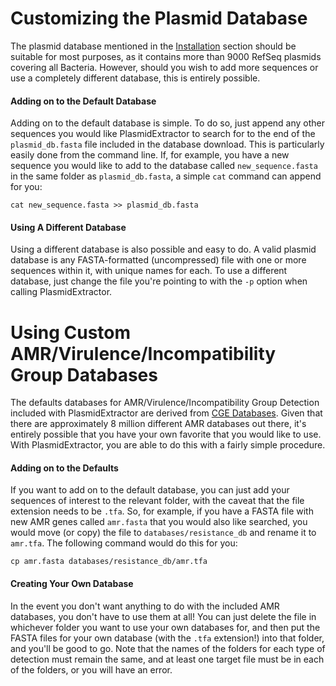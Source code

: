 # Customizing the Plasmid Database

The plasmid database mentioned in the [Installation](installation.md) section should be suitable for most purposes, as it contains 
more than 9000 RefSeq plasmids covering all Bacteria. However, should you wish to add more sequences or use a completely different database,
this is entirely possible.

#### Adding on to the Default Database

Adding on to the default database is simple. To do so, just append any other sequences you would like PlasmidExtractor to search for to the end of the `plasmid_db.fasta` file
included in the database download. This is particularly easily done from the command line. If, for example, you have a new sequence you would like to add to the database called
`new_sequence.fasta` in the same folder as `plasmid_db.fasta`, a simple `cat` command can append for you:

`cat new_sequence.fasta >> plasmid_db.fasta` 

#### Using A Different Database

Using a different database is also possible and easy to do. A valid plasmid database is any FASTA-formatted (uncompressed) file with one or more sequences within it, with unique names for each.
To use a different database, just change the file you're pointing to with the `-p` option when calling PlasmidExtractor. 

# Using Custom AMR/Virulence/Incompatibility Group Databases

The defaults databases for AMR/Virulence/Incompatibility Group Detection included with PlasmidExtractor
are derived from [CGE Databases](https://bitbucket.org/account/user/genomicepidemiology/projects/CGE). Given that there are approximately 8 million different AMR databases out there, it's entirely possible that you have your own favorite that you would like to use. With PlasmidExtractor, you are able to do this with a fairly simple procedure.

#### Adding on to the Defaults

If you want to add on to the default database, you can just add your sequences of interest to the relevant folder, with the caveat that the file extension needs to be `.tfa`. So, for example, if you have 
a FASTA file with new AMR genes called `amr.fasta` that you would also like searched, you would move (or copy) the file to `databases/resistance_db` and rename it to `amr.tfa`. The following command would do this for you:

`cp amr.fasta databases/resistance_db/amr.tfa`

#### Creating Your Own Database

In the event you don't want anything to do with the included AMR databases, you don't have to use them at all! You can just delete the file in whichever folder you want to use your own databases for, 
and then put the FASTA files for your own database (with the `.tfa` extension!) into that folder, and you'll be good to go. Note that the names of the folders for each type of detection must remain the same, and at least one target file must be in each of the folders, or you will have an error.
